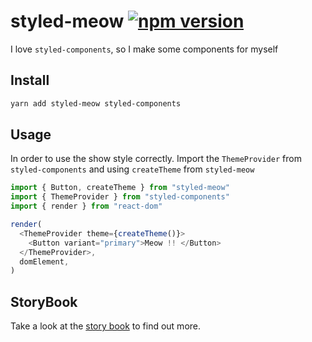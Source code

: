 # styled-meow [![npm version](https://badge.fury.io/js/styled-meow.svg)](https://badge.fury.io/js/styled-meow)

I love `styled-components`, so I make some components for myself

## Install

```bash
yarn add styled-meow styled-components
```

## Usage

In order to use the show style correctly. Import the `ThemeProvider` from `styled-components` and using `createTheme` from `styled-meow`

```javascript
import { Button, createTheme } from "styled-meow"
import { ThemeProvider } from "styled-components"
import { render } from "react-dom"

render(
  <ThemeProvider theme={createTheme()}>
    <Button variant="primary">Meow !! </Button>
  </ThemeProvider>,
  domElement,
)
```

## StoryBook

Take a look at the [story book](https://secretbase.github.io/styled-meow/) to find out more.
